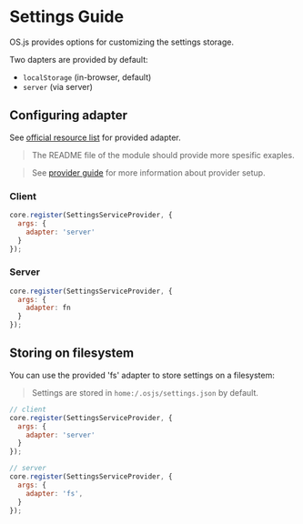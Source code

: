 # Settings Guide

OS.js provides options for customizing the settings storage.

Two dapters are provided by default:

* `localStorage` (in-browser, default)
* `server` (via server)

## Configuring adapter

See [official resource list](/resource/official/README.md) for provided adapter.

> The README file of the module should provide more spesific exaples.

> See [provider guide](../provider/README.md) for more information about provider setup.

### Client

```javascript
core.register(SettingsServiceProvider, {
  args: {
    adapter: 'server'
  }
});
```

### Server

```javascript
core.register(SettingsServiceProvider, {
  args: {
    adapter: fn
  }
});
```

## Storing on filesystem

You can use the provided 'fs' adapter to store settings on a filesystem:

> Settings are stored in `home:/.osjs/settings.json` by default.

```javascript
// client
core.register(SettingsServiceProvider, {
  args: {
    adapter: 'server'
  }
});

// server
core.register(SettingsServiceProvider, {
  args: {
    adapter: 'fs',
  }
});
```
